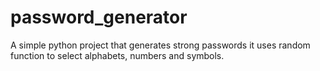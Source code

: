 # password_generator
A simple python project that generates strong passwords 
it uses random function to select alphabets, numbers and symbols.
